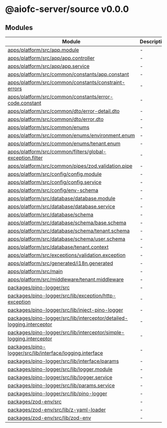 # @aiofc-server/source v0.0.0

## Modules

| Module | Description |
| ------ | ------ |
| [apps/platform/src/app.module](apps/platform/src/app.module/index.md) | - |
| [apps/platform/src/app/app.controller](apps/platform/src/app/app.controller/index.md) | - |
| [apps/platform/src/app/app.service](apps/platform/src/app/app.service/index.md) | - |
| [apps/platform/src/common/constants/app.constant](apps/platform/src/common/constants/app.constant/index.md) | - |
| [apps/platform/src/common/constants/constraint-errors](apps/platform/src/common/constants/constraint-errors/index.md) | - |
| [apps/platform/src/common/constants/error-code.constant](apps/platform/src/common/constants/error-code.constant/index.md) | - |
| [apps/platform/src/common/dto/error-detail.dto](apps/platform/src/common/dto/error-detail.dto/index.md) | - |
| [apps/platform/src/common/dto/error.dto](apps/platform/src/common/dto/error.dto/index.md) | - |
| [apps/platform/src/common/enums](apps/platform/src/common/enums/index.md) | - |
| [apps/platform/src/common/enums/environment.enum](apps/platform/src/common/enums/environment.enum/index.md) | - |
| [apps/platform/src/common/enums/tenant.enum](apps/platform/src/common/enums/tenant.enum/index.md) | - |
| [apps/platform/src/common/filters/global-exception.filter](apps/platform/src/common/filters/global-exception.filter/index.md) | - |
| [apps/platform/src/common/pipes/zod.validation.pipe](apps/platform/src/common/pipes/zod.validation.pipe/index.md) | - |
| [apps/platform/src/config/config.module](apps/platform/src/config/config.module/index.md) | - |
| [apps/platform/src/config/config.service](apps/platform/src/config/config.service/index.md) | - |
| [apps/platform/src/config/env-schema](apps/platform/src/config/env-schema/index.md) | - |
| [apps/platform/src/database/database.module](apps/platform/src/database/database.module/index.md) | - |
| [apps/platform/src/database/database.service](apps/platform/src/database/database.service/index.md) | - |
| [apps/platform/src/database/schema](apps/platform/src/database/schema/index.md) | - |
| [apps/platform/src/database/schema/base.schema](apps/platform/src/database/schema/base.schema/index.md) | - |
| [apps/platform/src/database/schema/tenant.schema](apps/platform/src/database/schema/tenant.schema/index.md) | - |
| [apps/platform/src/database/schema/user.schema](apps/platform/src/database/schema/user.schema/index.md) | - |
| [apps/platform/src/database/tenant.context](apps/platform/src/database/tenant.context/index.md) | - |
| [apps/platform/src/exceptions/validation.exception](apps/platform/src/exceptions/validation.exception/index.md) | - |
| [apps/platform/src/generated/i18n.generated](apps/platform/src/generated/i18n.generated/index.md) | - |
| [apps/platform/src/main](apps/platform/src/main/index.md) | - |
| [apps/platform/src/middleware/tenant.middleware](apps/platform/src/middleware/tenant.middleware/index.md) | - |
| [packages/pino-logger/src](packages/pino-logger/src/index.md) | - |
| [packages/pino-logger/src/lib/exception/http-exception](packages/pino-logger/src/lib/exception/http-exception/index.md) | - |
| [packages/pino-logger/src/lib/inject-pino-logger](packages/pino-logger/src/lib/inject-pino-logger/index.md) | - |
| [packages/pino-logger/src/lib/interceptor/detailed-logging.interceptor](packages/pino-logger/src/lib/interceptor/detailed-logging.interceptor/index.md) | - |
| [packages/pino-logger/src/lib/interceptor/simple-logging.interceptor](packages/pino-logger/src/lib/interceptor/simple-logging.interceptor/index.md) | - |
| [packages/pino-logger/src/lib/interface/logging.interface](packages/pino-logger/src/lib/interface/logging.interface/index.md) | - |
| [packages/pino-logger/src/lib/interface/params](packages/pino-logger/src/lib/interface/params/index.md) | - |
| [packages/pino-logger/src/lib/logger.module](packages/pino-logger/src/lib/logger.module/index.md) | - |
| [packages/pino-logger/src/lib/logger.service](packages/pino-logger/src/lib/logger.service/index.md) | - |
| [packages/pino-logger/src/lib/params.service](packages/pino-logger/src/lib/params.service/index.md) | - |
| [packages/pino-logger/src/lib/pino-logger](packages/pino-logger/src/lib/pino-logger/index.md) | - |
| [packages/zod-env/src](packages/zod-env/src/index.md) | - |
| [packages/zod-env/src/lib/z-yaml-loader](packages/zod-env/src/lib/z-yaml-loader/index.md) | - |
| [packages/zod-env/src/lib/zod-env](packages/zod-env/src/lib/zod-env/index.md) | - |
